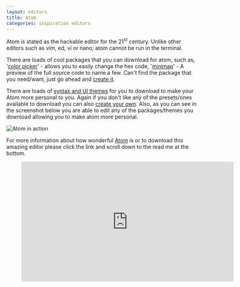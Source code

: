 ```yaml
---
layout: editors
title: Atom
categories: inspiration editors
---
```

Atom is stated as the hackable editor for the 21<sup>st</sup> century. Unlike other editors such as vim, ed,
vi or nano; atom cannot be run in the terminal.

There are loads of cool packages that you can download for atom, such as,
'[color picker][color]' - allows you to easily change the hex code, '[minimap][map]' - A preview of the full source
code to name a few.  Can't find the package that you need/want, just go ahead and [create it][makepackage].

There are loads of [syntax and UI themes][themes] for you to download to make your Atom more personal to you. Again if
you don't like any of the presets/ones available to download you can also [create your own][maketheme]. Also, as you
can see in the screenshot below you are able to edit any of the packages/themes you download allowing you to make atom
more personal.

![Atom in action]({{site.baseurl}}/res/editor_images/Atom-Screenshot.png)

For more information about how wonderful [Atom][Atom] is or to download this amazing editor please click the link and
scroll down to the read me at the bottom.

<div class="video">
    <figure>
        <iframe width="560" height="315" src="https://www.youtube.com/embed/Y7aEiVwBAdk" frameborder="0" allowfullscreen></iframe>
    </figure>
</div>

[makepackage]: https://atom.io/docs/latest/creating-a-package
[maketheme]: https://atom.io/docs/latest/creating-a-theme
[color]: https://atom.io/packages/color-picker
[map]: https://atom.io/packages/minimap
[themes]: https://atom.io/themes
[Atom]: https://github.com/atom/atom
